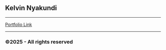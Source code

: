 ## Kelvin Nyakundi
---
[Portfolio Link](kelvintaii.me/portfolio/)

---
### ©2025 - All rights reserved